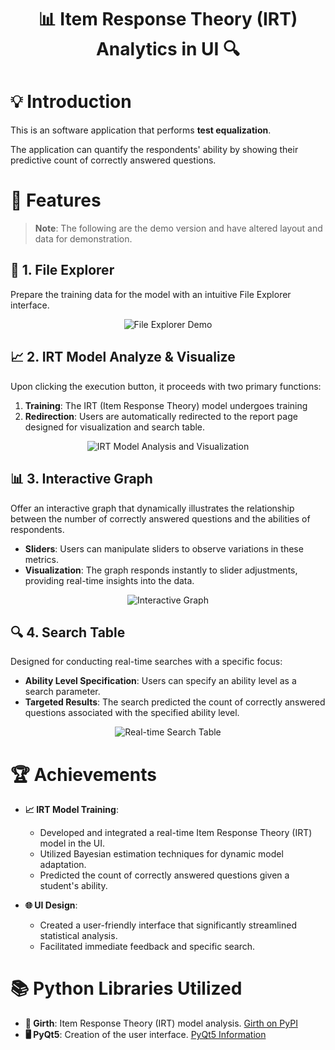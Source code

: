 <h1 align="center">📊 Item Response Theory (IRT) Analytics in UI 🔍</h1>

# 💡 Introduction

This is an software application that performs **test equalization**.

The application can quantify the respondents' ability by showing their predictive count of correctly answered questions.

# 🌟 Features

> **Note**: The following are the demo version and have altered layout and data for demonstration.

## 📁 1. File Explorer

Prepare the training data for the model with an intuitive File Explorer interface.

<div align="center">
    <img src="https://github.com/OuOLeaf/Testing_Equalization/blob/main/readme-gif/File_Explorer.gif" alt="File Explorer Demo"/>
</div>

## 📈 2. IRT Model Analyze & Visualize

Upon clicking the execution button, it proceeds with two primary functions:
1. **Training**: The IRT (Item Response Theory) model undergoes training
2. **Redirection**: Users are automatically redirected to the report page designed for visualization and search table.


<div align="center">
    <img src="https://github.com/OuOLeaf/Testing_Equalization/blob/main/readme-gif/IRT_Analyze_Visualize.gif" alt="IRT Model Analysis and Visualization"/>
</div>

## 📊 3. Interactive Graph

Offer an interactive graph that dynamically illustrates the relationship between the number of correctly answered questions and the abilities of respondents.

- **Sliders**: Users can manipulate sliders to observe variations in these metrics.
- **Visualization**: The graph responds instantly to slider adjustments, providing real-time insights into the data.

<div align="center">
    <img src="https://github.com/OuOLeaf/Testing_Equalization/blob/main/readme-gif/Interactive_Graph.gif" alt="Interactive Graph"/>
</div>

## 🔍 4. Search Table

Designed for conducting real-time searches with a specific focus:

- **Ability Level Specification**: Users can specify an ability level as a search parameter.
- **Targeted Results**: The search predicted the count of correctly answered questions associated with the specified ability level.


<div align="center">
    <img src="https://github.com/OuOLeaf/Testing_Equalization/blob/main/readme-gif/Real_time_Search_Table.gif" alt="Real-time Search Table"/>
</div>


# 🏆 Achievements

- **📈 IRT Model Training**: 
  - Developed and integrated a real-time Item Response Theory (IRT) model in the UI.
  - Utilized Bayesian estimation techniques for dynamic model adaptation.
  - Predicted the count of correctly answered questions given a student's ability.
  
- **🌐 UI Design**:
  - Created a user-friendly interface that significantly streamlined statistical analysis.
  - Facilitated immediate feedback and specific search.

# 📚 Python Libraries Utilized

- **📘 Girth**: Item Response Theory (IRT) model analysis. [Girth on PyPI](https://pypi.org/project/girth/)
- **🖥️ PyQt5**: Creation of the user interface. [PyQt5 Information](https://pypi.org/project/PyQt5/)





